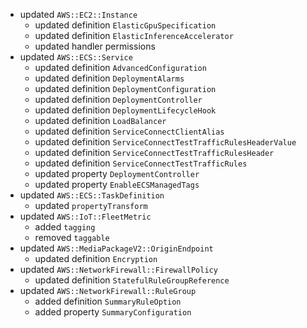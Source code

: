 - updated `AWS::EC2::Instance`
  - updated definition `ElasticGpuSpecification`
  - updated definition `ElasticInferenceAccelerator`
  - updated handler permissions
- updated `AWS::ECS::Service`
  - updated definition `AdvancedConfiguration`
  - updated definition `DeploymentAlarms`
  - updated definition `DeploymentConfiguration`
  - updated definition `DeploymentController`
  - updated definition `DeploymentLifecycleHook`
  - updated definition `LoadBalancer`
  - updated definition `ServiceConnectClientAlias`
  - updated definition `ServiceConnectTestTrafficRulesHeaderValue`
  - updated definition `ServiceConnectTestTrafficRulesHeader`
  - updated definition `ServiceConnectTestTrafficRules`
  - updated property `DeploymentController`
  - updated property `EnableECSManagedTags`
- updated `AWS::ECS::TaskDefinition`
  - updated `propertyTransform`
- updated `AWS::IoT::FleetMetric`
  - added `tagging`
  - removed `taggable`
- updated `AWS::MediaPackageV2::OriginEndpoint`
  - updated definition `Encryption`
- updated `AWS::NetworkFirewall::FirewallPolicy`
  - updated definition `StatefulRuleGroupReference`
- updated `AWS::NetworkFirewall::RuleGroup`
  - added definition `SummaryRuleOption`
  - added property `SummaryConfiguration`
